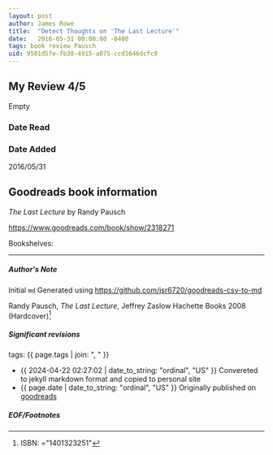 ```yaml
---
layout: post
author: James Rowe
title:  "Detect Thoughts on 'The Last Lecture'"
date:   2016-05-31 00:00:00 -0400
tags: book review Pausch 
uid: 9501d5fe-fb38-4915-a075-ccd1646dcfc0
---
```


<!-- highly dependent on how you personally use jekyll templates, and how you want this to show up -->
<!-- escape any jekyll keys with double brackets -->

## My Review 4/5

Empty

### Date Read


### Date Added
2016/05/31

## Goodreads book information

*The Last Lecture* by Randy Pausch

https://www.goodreads.com/book/show/2318271

Bookshelves: 

---

##### Author's Note

Initial `md` Generated using https://github.com/jsr6720/goodreads-csv-to-md

Randy Pausch, *The Last Lecture*, Jeffrey Zaslow Hachette Books 2008 (Hardcover)[^1]

##### Significant revisions

tags: {{ page.tags | join: ", " }} <!-- todo move this somewhere -->

- {{ 2024-04-22 02:27:02 | date_to_string: "ordinal", "US" }} Convereted to jekyll markdown format and copied to personal site
- {{ page.date | date_to_string: "ordinal", "US" }} Originally published on [goodreads](https://www.goodreads.com)

##### EOF/Footnotes

[^1]: ISBN: ="1401323251"
